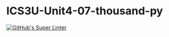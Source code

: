 # ICS3U-Unit4-07-thousand-py

[![GitHub's Super Linter](https://github.com/Rohnin-Barrette/ICS3U-Unit4-07-thousand-py/workflows/GitHub's%20Super%20Linter/badge.svg)](https://github.com/Rohnin-Barrette/ICS3U-Unit4-07-thousand-py/actions)
